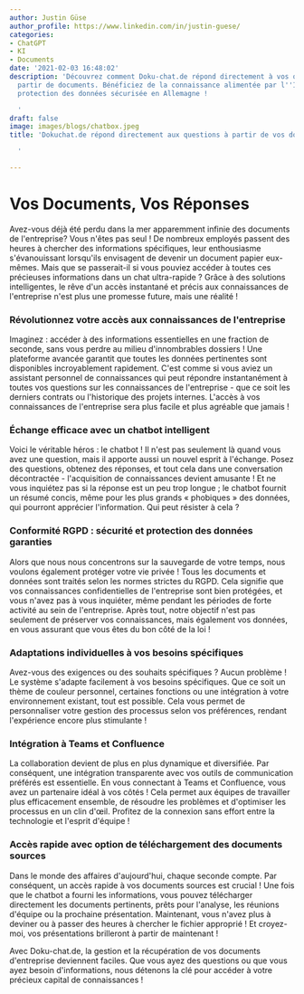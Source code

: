 ```yaml
---
author: Justin Güse
author_profile: https://www.linkedin.com/in/justin-guese/
categories:
- ChatGPT
- KI
- Documents
date: '2021-02-03 16:48:02'
description: 'Découvrez comment Doku-chat.de répond directement à vos questions à
  partir de documents. Bénéficiez de la connaissance alimentée par l''IA et d''une
  protection des données sécurisée en Allemagne !

  '
draft: false
image: images/blogs/chatbox.jpeg
title: 'Dokuchat.de répond directement aux questions à partir de vos documents.

  '

---
```

# Vos Documents, Vos Réponses

Avez-vous déjà été perdu dans la mer apparemment infinie des documents de l'entreprise? Vous n'êtes pas seul ! De nombreux employés passent des heures à chercher des informations spécifiques, leur enthousiasme s'évanouissant lorsqu'ils envisagent de devenir un document papier eux-mêmes. Mais que se passerait-il si vous pouviez accéder à toutes ces précieuses informations dans un chat ultra-rapide ? Grâce à des solutions intelligentes, le rêve d'un accès instantané et précis aux connaissances de l'entreprise n'est plus une promesse future, mais une réalité !

### Révolutionnez votre accès aux connaissances de l'entreprise

Imaginez : accéder à des informations essentielles en une fraction de seconde, sans vous perdre au milieu d'innombrables dossiers ! Une plateforme avancée garantit que toutes les données pertinentes sont disponibles incroyablement rapidement. C'est comme si vous aviez un assistant personnel de connaissances qui peut répondre instantanément à toutes vos questions sur les connaissances de l'entreprise - que ce soit les derniers contrats ou l'historique des projets internes. L'accès à vos connaissances de l'entreprise sera plus facile et plus agréable que jamais !

### Échange efficace avec un chatbot intelligent

Voici le véritable héros : le chatbot ! Il n'est pas seulement là quand vous avez une question, mais il apporte aussi un nouvel esprit à l'échange. Posez des questions, obtenez des réponses, et tout cela dans une conversation décontractée - l'acquisition de connaissances devient amusante ! Et ne vous inquiétez pas si la réponse est un peu trop longue ; le chatbot fournit un résumé concis, même pour les plus grands « phobiques » des données, qui pourront apprécier l'information. Qui peut résister à cela ?

### Conformité RGPD : sécurité et protection des données garanties

Alors que nous nous concentrons sur la sauvegarde de votre temps, nous voulons également protéger votre vie privée ! Tous les documents et données sont traités selon les normes strictes du RGPD. Cela signifie que vos connaissances confidentielles de l'entreprise sont bien protégées, et vous n'avez pas à vous inquiéter, même pendant les périodes de forte activité au sein de l'entreprise. Après tout, notre objectif n'est pas seulement de préserver vos connaissances, mais également vos données, en vous assurant que vous êtes du bon côté de la loi !

### Adaptations individuelles à vos besoins spécifiques

Avez-vous des exigences ou des souhaits spécifiques ? Aucun problème ! Le système s'adapte facilement à vos besoins spécifiques. Que ce soit un thème de couleur personnel, certaines fonctions ou une intégration à votre environnement existant, tout est possible. Cela vous permet de personnaliser votre gestion des processus selon vos préférences, rendant l'expérience encore plus stimulante !

### Intégration à Teams et Confluence

La collaboration devient de plus en plus dynamique et diversifiée. Par conséquent, une intégration transparente avec vos outils de communication préférés est essentielle. En vous connectant à Teams et Confluence, vous avez un partenaire idéal à vos côtés ! Cela permet aux équipes de travailler plus efficacement ensemble, de résoudre les problèmes et d'optimiser les processus en un clin d'œil. Profitez de la connexion sans effort entre la technologie et l'esprit d'équipe !

### Accès rapide avec option de téléchargement des documents sources

Dans le monde des affaires d'aujourd'hui, chaque seconde compte. Par conséquent, un accès rapide à vos documents sources est crucial ! Une fois que le chatbot a fourni les informations, vous pouvez télécharger directement les documents pertinents, prêts pour l'analyse, les réunions d'équipe ou la prochaine présentation. Maintenant, vous n'avez plus à deviner ou à passer des heures à chercher le fichier approprié ! Et croyez-moi, vos présentations brilleront à partir de maintenant !

Avec Doku-chat.de, la gestion et la récupération de vos documents d'entreprise deviennent faciles. Que vous ayez des questions ou que vous ayez besoin d'informations, nous détenons la clé pour accéder à votre précieux capital de connaissances !
